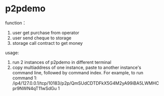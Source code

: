 # p2pdemo

function：
1. user get purchase from operator
2. user send cheque to storage
3. storage call contract to get money


usage:
1. run 2 instances of p2pdemo in different terminal
2. copy multiaddress of one instance, paste to another instance's command line, followed by command index. 
For example, to run command 1:
/ip4/127.0.0.1/tcp/10183/p2p/QmSUdCDTDFkX5G4M2yA99iBA5LWMHCpr9NWN4qT11wSdGu 1